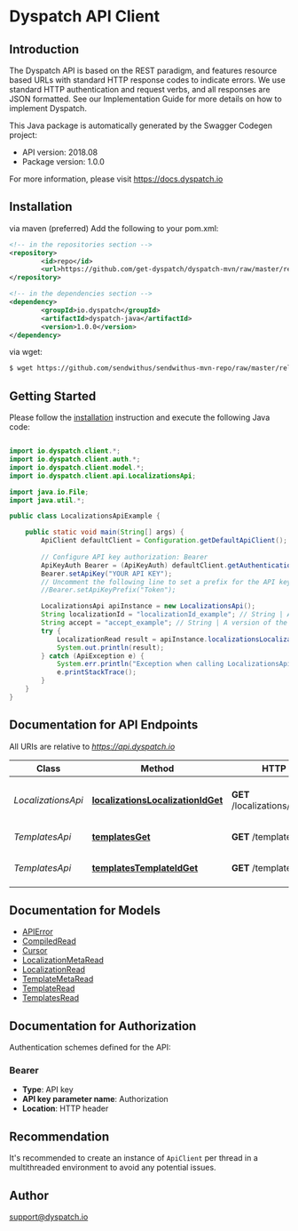 # Dyspatch API Client

## Introduction


The Dyspatch API is based on the REST paradigm, and features resource based URLs with standard HTTP response codes to indicate errors. We use standard HTTP authentication and request verbs, and all responses are JSON formatted. See our Implementation Guide for more details on how to implement Dyspatch.

This Java package is automatically generated by the Swagger Codegen project:

- API version: 2018.08
- Package version: 1.0.0

For more information, please visit https://docs.dyspatch.io

## Installation

via maven (preferred)
Add the following to your pom.xml:
```xml
<!-- in the repositories section -->
<repository>
        <id>repo</id>
        <url>https://github.com/get-dyspatch/dyspatch-mvn/raw/master/releases</url>
</repository>

<!-- in the dependencies section -->
<dependency>
        <groupId>io.dyspatch</groupId>
        <artifactId>dyspatch-java</artifactId>
        <version>1.0.0</version>
</dependency>
```

via wget:


```sh
$ wget https://github.com/sendwithus/sendwithus-mvn-repo/raw/master/releases/com/sendwithus/java-client/2.1.1/java-client-2.1.1.jar
```

## Getting Started

Please follow the [installation](#installation) instruction and execute the following Java code:

```java

import io.dyspatch.client.*;
import io.dyspatch.client.auth.*;
import io.dyspatch.client.model.*;
import io.dyspatch.client.api.LocalizationsApi;

import java.io.File;
import java.util.*;

public class LocalizationsApiExample {

    public static void main(String[] args) {
        ApiClient defaultClient = Configuration.getDefaultApiClient();
        
        // Configure API key authorization: Bearer
        ApiKeyAuth Bearer = (ApiKeyAuth) defaultClient.getAuthentication("Bearer");
        Bearer.setApiKey("YOUR API KEY");
        // Uncomment the following line to set a prefix for the API key, e.g. "Token" (defaults to null)
        //Bearer.setApiKeyPrefix("Token");

        LocalizationsApi apiInstance = new LocalizationsApi();
        String localizationId = "localizationId_example"; // String | A localization ID
        String accept = "accept_example"; // String | A version of the API that should be used for the request. For example, to use version \"2018.08\", set the value to \"application/vnd.dyspatch.2018.08+json\"
        try {
            LocalizationRead result = apiInstance.localizationsLocalizationIdGet(localizationId, accept);
            System.out.println(result);
        } catch (ApiException e) {
            System.err.println("Exception when calling LocalizationsApi#localizationsLocalizationIdGet");
            e.printStackTrace();
        }
    }
}

```

## Documentation for API Endpoints

All URIs are relative to *https://api.dyspatch.io*

Class | Method | HTTP request | Description
------------ | ------------- | ------------- | -------------
*LocalizationsApi* | [**localizationsLocalizationIdGet**](docs/LocalizationsApi.md#localizationsLocalizationIdGet) | **GET** /localizations/{localizationId} | Get Localization Object by ID
*TemplatesApi* | [**templatesGet**](docs/TemplatesApi.md#templatesGet) | **GET** /templates | List Templates
*TemplatesApi* | [**templatesTemplateIdGet**](docs/TemplatesApi.md#templatesTemplateIdGet) | **GET** /templates/{templateId} | Get Template by ID


## Documentation for Models

 - [APIError](docs/APIError.md)
 - [CompiledRead](docs/CompiledRead.md)
 - [Cursor](docs/Cursor.md)
 - [LocalizationMetaRead](docs/LocalizationMetaRead.md)
 - [LocalizationRead](docs/LocalizationRead.md)
 - [TemplateMetaRead](docs/TemplateMetaRead.md)
 - [TemplateRead](docs/TemplateRead.md)
 - [TemplatesRead](docs/TemplatesRead.md)


## Documentation for Authorization

Authentication schemes defined for the API:
### Bearer

- **Type**: API key
- **API key parameter name**: Authorization
- **Location**: HTTP header


## Recommendation

It's recommended to create an instance of `ApiClient` per thread in a multithreaded environment to avoid any potential issues.

## Author

support@dyspatch.io

